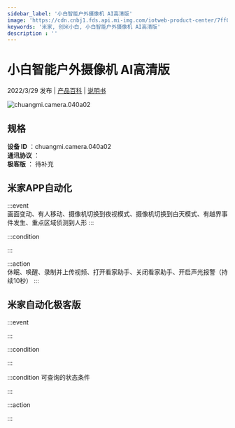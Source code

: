 ```yaml
---
sidebar_label: '小白智能户外摄像机 AI高清版'
image: 'https://cdn.cnbj1.fds.api.mi-img.com/iotweb-product-center/7ff0a273cf99e3c77df2360b6cffdc8f_1646389768631.png?GalaxyAccessKeyId=AKVGLQWBOVIRQ3XLEW&Expires=9223372036854775807&Signature=tKs700yZ1cOL52lsOZBzrPvn9rY='
keywords: '米家, 创米小白, 小白智能户外摄像机 AI高清版'
description : ''
---
```

# 小白智能户外摄像机 AI高清版

2022/3/29 发布 | [产品百科](https://home.mi.com/webapp/content/baike/product/index.html?model=chuangmi.camera.040a02/) | [说明书](https://home.mi.com/views/introduction.html?model=chuangmi.camera.040a02&region=cn)

![chuangmi.camera.040a02](https://cdn.cnbj1.fds.api.mi-img.com/iotweb-product-center/7ff0a273cf99e3c77df2360b6cffdc8f_1646389768631.png?GalaxyAccessKeyId=AKVGLQWBOVIRQ3XLEW&Expires=9223372036854775807&Signature=tKs700yZ1cOL52lsOZBzrPvn9rY=)

## 规格  
> 
**设备 ID** ：chuangmi.camera.040a02  
**通讯协议** ：  
**极客版**  ： 待补充 


## 米家APP自动化  

:::event  
画面变动、有人移动、摄像机切换到夜视模式、摄像机切换到白天模式、有越界事件发生、重点区域侦测到人形
:::

:::condition  

:::

:::action   
休眠、唤醒、录制并上传视频、打开看家助手、关闭看家助手、开启声光报警（持续10秒）
:::

## 米家自动化极客版  

:::event  

:::

:::condition  

:::

:::condition 可查询的状态条件  

:::

:::action  

:::

        
